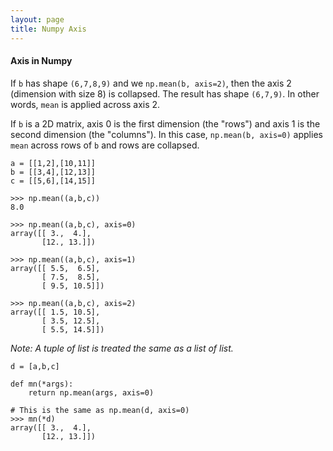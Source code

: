 ```yaml
---
layout: page
title: Numpy Axis
---
```


#### Axis in Numpy

If `b` has shape `(6,7,8,9)` and we `np.mean(b, axis=2)`, then the axis 2 (dimension with size 8) is collapsed. The result has shape `(6,7,9)`. In other words, `mean` is applied across axis 2. 

If `b` is a 2D matrix, axis 0 is the first dimension (the "rows") and axis 1 is the second dimension (the "columns"). In this case, `np.mean(b, axis=0)` applies `mean` across rows of `b` and rows are collapsed.


```
a = [[1,2],[10,11]]
b = [[3,4],[12,13]]
c = [[5,6],[14,15]]

>>> np.mean((a,b,c))
8.0

>>> np.mean((a,b,c), axis=0)
array([[ 3.,  4.],
       [12., 13.]])

>>> np.mean((a,b,c), axis=1)
array([[ 5.5,  6.5],
       [ 7.5,  8.5],
       [ 9.5, 10.5]])

>>> np.mean((a,b,c), axis=2)
array([[ 1.5, 10.5],
       [ 3.5, 12.5],
       [ 5.5, 14.5]])
```

_Note: A tuple of list is treated the same as a list of list._

```
d = [a,b,c]

def mn(*args):
	return np.mean(args, axis=0)

# This is the same as np.mean(d, axis=0)
>>> mn(*d)
array([[ 3.,  4.],
       [12., 13.]])
```